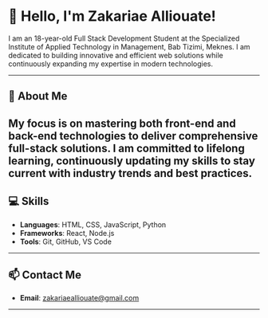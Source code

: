 # 👋 Hello, I'm Zakariae Alliouate!

I am an 18-year-old Full Stack Development Student at the Specialized Institute of Applied Technology in Management, Bab Tizimi, Meknes. I am dedicated to building innovative and efficient web solutions while continuously expanding my expertise in modern technologies.

---

## 📖 About Me
My focus is on mastering both front-end and back-end technologies to deliver comprehensive full-stack solutions.
I am committed to lifelong learning, continuously updating my skills to stay current with industry trends and best practices.
---

## 💻 Skills
- **Languages**: HTML, CSS, JavaScript, Python
- **Frameworks**: React, Node.js
- **Tools**: Git, GitHub, VS Code

---

## 📫 Contact Me
- **Email**: [zakariaealliouate@gmail.com](mailto:zakariaealliouate@gmail.com)

---
